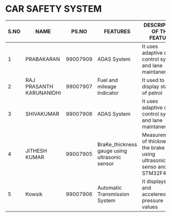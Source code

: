 # CAR SAFETY SYSTEM
S.NO|NAME|PS.NO|FEATURES|DESCRIPTION OF THE FEATURE
|-|-|-|-|-|
1|PRABAKARAN| 99007909|ADAS System|It uses adaptive cruise control system and lane maintanence|
2|RAJ PRASANTH KARUNANIDHI| 99007907|Fuel and mileage Indicator | It used to display status of petrol|
3|SHIVAKUMAR| 99007908|ADAS System|It uses adaptive cruise control system and lane maintanence|
4|JITHESH KUMAR| 99007905| BraKe_thickness gauge using ultrasonic sensor|Measurement of thickness of the brake pads using ultrasonic senso and STM32F407G |
5|Kowsik| 99007906|Automatic Transmission System|It displays gear and accelereometer pressure values|


